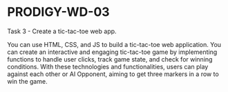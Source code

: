 # PRODIGY-WD-03
Task 3 - Create a tic-tac-toe web app.

You can use HTML, CSS, and JS to build a tic-tac-toe web application. You can create an interactive and engaging tic-tac-toe game by implementing functions to handle user clicks, track game state, and check for winning conditions. With these technologies and functionalities, users can play against each other or AI Opponent, aiming to get three markers 
in a row to win the game.
